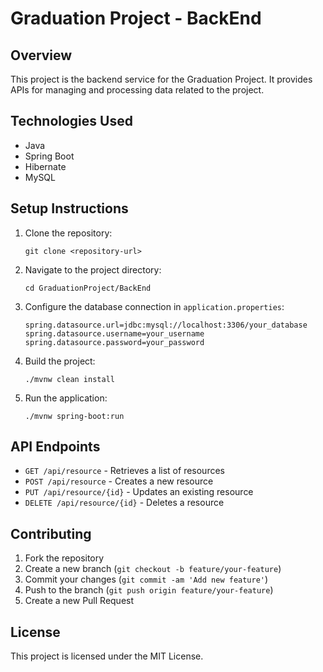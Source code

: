 # Graduation Project - BackEnd

## Overview
This project is the backend service for the Graduation Project. It provides APIs for managing and processing data related to the project.

## Technologies Used
- Java
- Spring Boot
- Hibernate
- MySQL

## Setup Instructions
1. Clone the repository:
    ```
    git clone <repository-url>
    ```
2. Navigate to the project directory:
    ```
    cd GraduationProject/BackEnd
    ```
3. Configure the database connection in `application.properties`:
    ```
    spring.datasource.url=jdbc:mysql://localhost:3306/your_database
    spring.datasource.username=your_username
    spring.datasource.password=your_password
    ```
4. Build the project:
    ```
    ./mvnw clean install
    ```
5. Run the application:
    ```
    ./mvnw spring-boot:run
    ```

## API Endpoints
- `GET /api/resource` - Retrieves a list of resources
- `POST /api/resource` - Creates a new resource
- `PUT /api/resource/{id}` - Updates an existing resource
- `DELETE /api/resource/{id}` - Deletes a resource

## Contributing
1. Fork the repository
2. Create a new branch (`git checkout -b feature/your-feature`)
3. Commit your changes (`git commit -am 'Add new feature'`)
4. Push to the branch (`git push origin feature/your-feature`)
5. Create a new Pull Request

## License
This project is licensed under the MIT License.